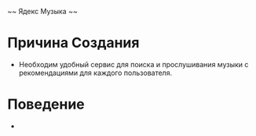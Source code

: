 ~~ Ядекс Музыка ~~
# Причина Создания
- Необходим удобный сервис для поиска и прослушивания музыки с рекомендациями для каждого пользователя.
# Поведение
- 
#
